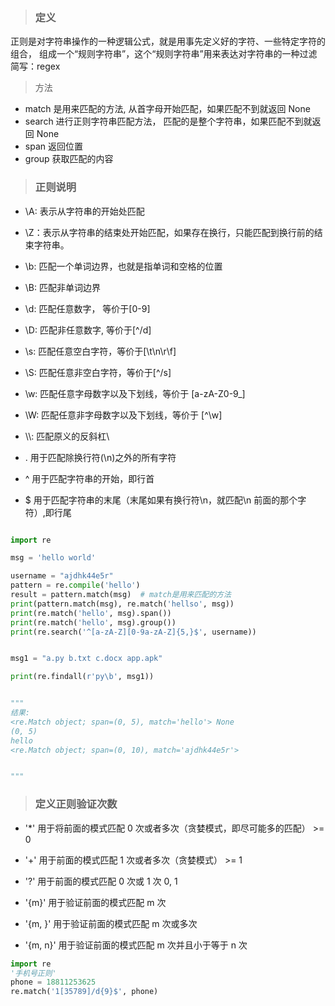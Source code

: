 <!--
 * @Author: mengkun822 1197235402@qq.com
 * @Date: 2023-06-12 09:14:51
 * @LastEditors: mengkun822 1197235402@qq.com
 * @LastEditTime: 2023-06-12 10:48:14
 * @FilePath: \knowledge_planet\docs\md\idea-plugin\Python\正则表达式.md
 * @Description: 这是默认设置,请设置`customMade`, 打开koroFileHeader查看配置 进行设置: https://github.com/OBKoro1/koro1FileHeader/wiki/%E9%85%8D%E7%BD%AE
-->

> ### 定义

正则是对字符串操作的一种逻辑公式，就是用事先定义好的字符、一些特定字符的组合，
组成一个“规则字符串”，这个“规则字符串”用来表达对字符串的一种过滤
简写：regex

> 方法

-   match 是用来匹配的方法, 从首字母开始匹配，如果匹配不到就返回 None
-   search 进行正则字符串匹配方法， 匹配的是整个字符串，如果匹配不到就返回 None
-   span 返回位置
-   group 获取匹配的内容

> ### 正则说明

-   \A: 表示从字符串的开始处匹配

-   \Z：表示从字符串的结束处开始匹配，如果存在换行，只能匹配到换行前的结束字符串。

-   \b: 匹配一个单词边界，也就是指单词和空格的位置

-   \B: 匹配非单词边界

-   \d: 匹配任意数字， 等价于[0-9]

-   \D: 匹配非任意数字, 等价于[^/d]

-   \s: 匹配任意空白字符，等价于[\t\n\r\f]

-   \S: 匹配任意非空白字符，等价于[^/s]

-   \w: 匹配任意字母数字以及下划线，等价于 [a-zA-Z0-9_]

-   \W: 匹配任意非字母数字以及下划线，等价于 [^\w]

-   \\\\: 匹配原义的反斜杠\

-   . 用于匹配除换行符(\n)之外的所有字符

-   ^ 用于匹配字符串的开始，即行首

-   $ 用于匹配字符串的末尾（末尾如果有换行符\n，就匹配\n 前面的那个字符）,即行尾

```py

import re

msg = 'hello world'

username = "ajdhk44e5r"
pattern = re.compile('hello')
result = pattern.match(msg)  # match是用来匹配的方法
print(pattern.match(msg), re.match('hellso', msg))
print(re.match('hello', msg).span())
print(re.match('hello', msg).group())
print(re.search('^[a-zA-Z][0-9a-zA-Z]{5,}$', username))


msg1 = "a.py b.txt c.docx app.apk"

print(re.findall(r'py\b', msg1))


"""
结果:
<re.Match object; span=(0, 5), match='hello'> None
(0, 5)
hello
<re.Match object; span=(0, 10), match='ajdhk44e5r'>


"""

```

> ### 定义正则验证次数

-   '\*\' 用于将前面的模式匹配 0 次或者多次（贪婪模式，即尽可能多的匹配） >= 0

-   '+' 用于前面的模式匹配 1 次或者多次（贪婪模式） >= 1

-   '?' 用于前面的模式匹配 0 次或 1 次 0, 1

-   '{m}' 用于验证前面的模式匹配 m 次

-   '{m, }' 用于验证前面的模式匹配 m 次或多次

-   '{m, n}' 用于验证前面的模式匹配 m 次并且小于等于 n 次

```python
import re
'手机号正则'
phone = 18811253625
re.match('1[35789]/d{9}$', phone)

```
